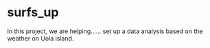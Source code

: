 # surfs_up
In this project, we are helping...... set up a data analysis based on the weather on Uola island.

